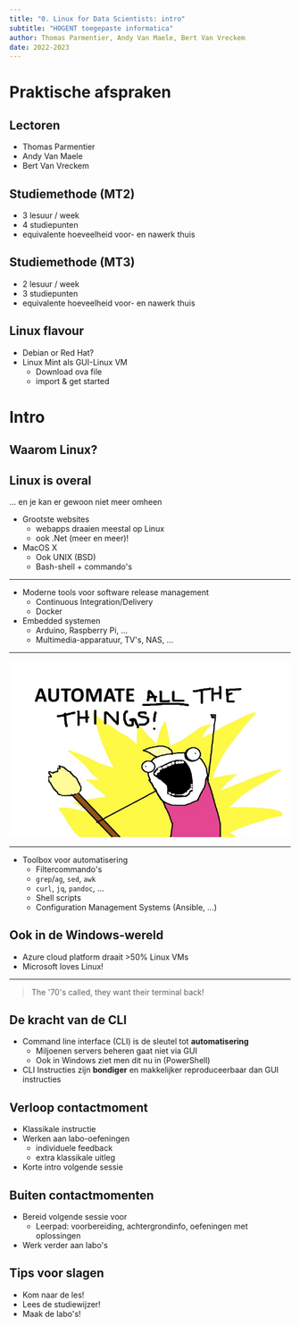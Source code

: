 ```yaml
---
title: "0. Linux for Data Scientists: intro"
subtitle: "HOGENT toegepaste informatica"
author: Thomas Parmentier, Andy Van Maele, Bert Van Vreckem
date: 2022-2023
---
```


# Praktische afspraken

## Lectoren

- Thomas Parmentier
- Andy Van Maele
- Bert Van Vreckem

## Studiemethode (MT2)

- 3 lesuur / week
- 4 studiepunten
- equivalente hoeveelheid voor- en nawerk thuis

## Studiemethode (MT3)

- 2 lesuur / week
- 3 studiepunten
- equivalente hoeveelheid voor- en nawerk thuis

## Linux flavour

- Debian or Red Hat?
- Linux Mint als GUI-Linux VM
    - Download ova file
    - import & get started

# Intro

## Waarom Linux?

## Linux is overal

... en je kan er gewoon niet meer omheen

- Grootste websites
    - webapps draaien meestal op Linux
    - ook .Net (meer en meer)!
- MacOS X
    - Ook UNIX (BSD)
    - Bash-shell + commando's

---

- Moderne tools voor software release management
    - Continuous Integration/Delivery
    - Docker
- Embedded systemen
    - Arduino, Raspberry Pi, ...
    - Multimedia-apparatuur, TV's,  NAS, ...

---

![Automate all the things!](assets/automate.jpg)

---

- Toolbox voor automatisering
    - Filtercommando's
    - `grep`/`ag`, `sed`, `awk`
    - `curl`, `jq`, `pandoc`, ...
    - Shell scripts
    - Configuration Management Systems (Ansible, ...)

## Ook in de Windows-wereld

- Azure cloud platform draait >50% Linux VMs
- Microsoft loves Linux!

---

> The '70's called, they want their terminal back!

## De kracht van de CLI

- Command line interface (CLI) is de sleutel tot **automatisering**
    - Miljoenen servers beheren gaat niet via GUI
    - Ook in Windows ziet men dit nu in (PowerShell)
- CLI Instructies zijn **bondiger** en makkelijker reproduceerbaar dan GUI instructies

## Verloop contactmoment

- Klassikale instructie
- Werken aan labo-oefeningen
    - individuele feedback
    - extra klassikale uitleg
- Korte intro volgende sessie

## Buiten contactmomenten

- Bereid volgende sessie voor
    - Leerpad: voorbereiding, achtergrondinfo, oefeningen met oplossingen
- Werk verder aan labo's

## Tips voor slagen

- Kom naar de les!
- Lees de studiewijzer!
- Maak de labo's!
